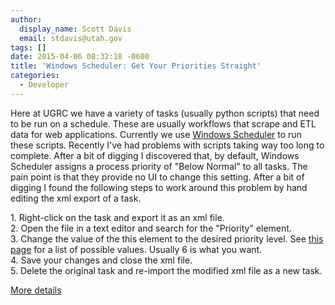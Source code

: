 ```yaml
---
author:
  display_name: Scott Davis
  email: stdavis@utah.gov
tags: []
date: 2015-04-06 08:32:18 -0600
title: 'Windows Scheduler: Get Your Priorities Straight'
categories:
  - Developer
---
```

<p>Here at UGRC we have a variety of tasks (usually python scripts) that need to be run on a schedule. These are usually workflows that scrape and ETL data for web applications. Currently we use <a href="https://windows.microsoft.com/en-us/windows/schedule-task">Windows Scheduler</a> to run these scripts. Recently I've had problems with scripts taking way too long to complete. After a bit of digging I discovered that, by default, Windows Scheduler assigns a process priority of "Below Normal" to all tasks. The pain point is that they provide no UI to change this setting. After a bit of digging I found the following steps to work around this problem by hand editing the xml export of a task.</p>
<p>1. Right-click on the task and export it as an xml file.<br />
2. Open the file in a text editor and search for the "Priority" element.<br />
3. Change the value of the this element to the desired priority level. See <a href="https://msdn.microsoft.com/en-us/library/aa383512.aspx">this page</a> for a list of possible values. Usually 6 is what you want.<br />
4. Save your changes and close the xml file.<br />
5. Delete the original task and re-import the modified xml file as a new task.</p>
<p><a href="https://bdbits.wordpress.com/2010/04/29/setting-a-scheduled-task-process-priority/">More details</a></p>
